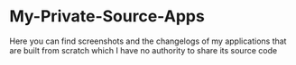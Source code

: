 # My-Private-Source-Apps
Here you can find screenshots and the changelogs of my applications that are built from scratch which I have no authority to share its source code
